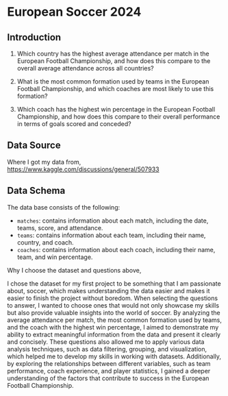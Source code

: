 # European Soccer 2024

## Introduction

1. Which country has the highest average attendance per match in the European Football Championship, and how does this compare to the overall average attendance across all countries?

2. What is the most common formation used by teams in the European Football Championship, and which coaches are most likely to use this formation?

3. Which coach has the highest win percentage in the European Football Championship, and how does this compare to their overall performance in terms of goals scored and conceded?

## Data Source
Where I got my data from,
https://www.kaggle.com/discussions/general/507933 

## Data Schema

The data base consists of the following:

* `matches`: contains information about each match, including the date, teams, score, and attendance.
* `teams`: contains information about each team, including their name, country, and coach.
* `coaches`: contains information about each coach, including their name, team, and win percentage.

Why I choose the dataset and questions above,

I chose the dataset for my first project to be something that I am passionate about, soccer, which makes understanding the data easier and makes it easier to finish the project without boredom. When selecting the questions to answer, I wanted to choose ones that would not only showcase my skills but also provide valuable insights into the world of soccer. By analyzing the average attendance per match, the most common formation used by teams, and the coach with the highest win percentage, I aimed to demonstrate my ability to extract meaningful information from the data and present it clearly and concisely.
These questions also allowed me to apply various data analysis techniques, such as data filtering, grouping, and visualization, which helped me to develop my skills in working with datasets. Additionally, by exploring the relationships between different variables, such as team performance, coach experience, and player statistics, I gained a deeper understanding of the factors that contribute to success in the European Football Championship.

